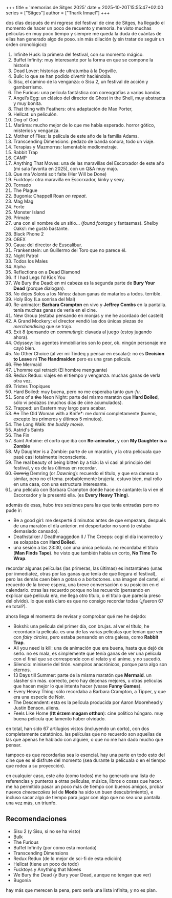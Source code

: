 +++
title = 'memorias de Sitges 2025'
date = 2025-10-20T15:55:47+02:00
series = ["Sitges"]
author = ["Tnarik Innael"]
+++

dos días después de mi regreso del festival de cine de Sitges, ha llegado el momento de hacer un poco de recuento y memoria. he visto muchas películas en muy poco tiempo y siempre me queda la duda de cuántas de ellas han generado algo de poso. sin más dilación (y sin tratar de seguir un orden cronológico):

1. Infinite Husk: la primera del festival, con su momento mágico.
2. Buffet Infinity: muy interesante por la forma en que se compone la historia
3. Dead Lover: historias de ultratumba à la Dogville.
4. Bulk: lo que se han podido divertir haciéndola.
5. Sisu, el camino de la venganza: o Sisu 2, un festival de acción y gamberrismo.
6. The Furious: una película fantástica con coreografías a varias bandas.
7. Angel’s Egg: un clásico del director de Ghost in the Shell, muy abstracta y muy bonita.
8. That thing with Feathers: otra adaptación de Max Porter,
9. Hellcat: un peliculón.
10. Dog of God
11. Marāma: mucho mejor de lo que me había esperado. horror gótico, misterios y venganza.
12. Mother of Flies: la película de este año de la familia Adams.
13. Transcending Dimensions: pedazo de banda sonora, todo un viaje.
14. Terapias y Mazmorras: lamentable mediometraje.
15. Rabbit Trap
16. CAMP
17. Anything That Moves: una de las maravillas del Escorxador de este año (mi sala favorita en 2025), con un Q&A muy majo.
18. Que ma Volonté soit faite (Her Will be Done)
19. Fucktoys: otra maravilla en Escorxador, kinky y sexy.
20. Tornado
21. The Plague
22. Bugonia: Chappell Roan *on repeat*.
23. Mag Mag
24. Forte
25. Monster Island
26. Primate
27. una con el nombre de un sitio… (*found footage* y fantasmas). Shelby Oaks!: me gustó bastante.
28. Black Phone 2
29. OBEX
30. Gaua: del director de Euscalibur.
31. Frankenstein: un Guillermo del Toro que no parece él.
32. Night Patrol
33. Todos los Males
34. Alpha
35. Reflections on a Dead Diamond
36. If I had Legs I’d Kick You
37. We Bury the Dead: en mi cabeza es la segunda parte de **Bury Your Dead** (porque dialogan).
38. No dejes Solos a los Niños: daban ganas de matarlos a todos. terrible.
39. Holy Boy (La sonrisa del Mal)
40. Re-animator: **Barbara Crampton** en vivo y **Jeffrey Combs** en la pantalla. tenía muchas ganas de verla en el cine.
41. New Group (estaba pensando en monjas y me he acordado del castell)
42. A Grand Mockery: el director vendió las dos únicas piezas de *merchandising* que se trajo.
43. Exit 8 (pensando en *commuting*): clavada al juego (estoy jugando ahora).
44. Odyssey: los agentes inmobiliarios son lo peor, ok. ningún personaje me cayó bien.
45. No Other Choice (al ver mi Tindeq y pensar en escalar): no es **Decision to Leave** ni **The Handmaiden** pero es una gran película.
46. ~~The~~ Mermaid
47. L'homme qui retracit (El hombre menguante)
48. Redux Redux: viajes en el tiempo y venganza. muchas ganas de verla otra vez.
49. Tristes Tropiques
50. Hard Boiled: muy buena, pero no me esperaba tanto *gun-fu*.
51. Sons of a ~~the~~ Neon Night: parte del mismo maratón que **Hard Boiled**, sólo vi pedazos (muchos días de cine acumulados).
52. Trapped: un Eastern muy largo para acabar.
53. ~~An~~ The Old Woman with a Knife*: me dormí completamente (bueno, excepto los primeros y últimos 5 minutos).
54. The Long Walk: *the buddy movie*.
55. Astrid's Saints
56. The Fin
57. Saint Antoine: el corto que iba con **Re-animator**, y con **My Daughter is a Zombie**
58. My Daughter is a Zombie: parte de un maratón, y la otra pelícuala que pasé casi totalmente inconsciente.
59. The real beauty of being bitten by a tick: la vi casi al principio del festival, y es de las últimas en recordar.
60. ~~Demrig~~ Demring (or *Dawning*): recuerdo el título, y que era danesa o similar, pero no el tema. probablemente brujería. estuvo bien, mal rollo en una casa, con una estructura interesante.
61. una película con Barbara Crampton donde hace de cantante: la vi en el Escorxador y la presentó ella. (es **Every Heavy Thing**).

además de esas, hubo tres sesiones para las que tenía entradas pero no pude ir:
* Be a good girl: me desperté 4 minutos antes de que empezara, después de una maratón el día anterior. mi despertador no sonó (o estaba demasiado cansado).
* Deathstalker / Deathmaggedon II / The Creeps: cogí el día incorrecto y se solapaba con **Hard Boiled**.
* una sesión a las 23:30, con una única película. no recordaba el título (**Man Finds Tape**). he visto que también había un corto, **No Time To Wrap**.
  
recordar algunas películas (las primeras, las últimas) es instantáneo (unas por inmediatez, otras por las ganas que tenía de que llegara el festival), pero las demás caen bien a gotas o a borbotones. una imagen del cartel, el recuerdo de la breve espera, una breve conversación o su posición en el calendario. otras las recuerdo porque no las recuerdo (pensando en explicar qué película era, me llega otro título, o el título que parecía preso del olvido). lo que está claro es que no consigo recordar todas (¿fueron 67 en total?).

ahora llega el momento de revisar y comprobar qué me he dejado:

* Bokshi: una película del primer día, con brujas. al ver el título, he recordado la película. es una de las varias películas que tenían que ver con *fairy circles*, pero estaba pensando en otra galesa, como **Rabbit Trap**.
* All you need is kill: una de animación que era buena, hasta que dejó de serlo. no es mala, es simplemente que tenía ganas de ver una película con el final que se corresponde con el relato y el anime. y no sucedió.
* Silencio: miniserie del tirón. vampiros anacrónicos, porque para algo son eternos.
* 13 Days till Summer: parte de la misma maratón que **Mermaid**. un slasher sin más. correcto, pero hay decenas mejores, u otras películas que hacen mejor lo que intenta hacer (vease **Funny Games**).
* Every Heavy Thing: sólo recordaba a Barbara Crampton, a Tipper, y que era una especie de Noir.
* The Descendent: esta es la película producida por Aaron Moorehead y Justin Benson. aliens.
* Feels Like Home (**Itt érzem magam otthon**): cine político húngaro. muy buena película que lamento haber olvidado.

en total, han sido 67 artilugios vistos (incluyendo un corto), con dos completamente catatónico. las películas que no recuerdo son aquellas de las que apenas he hablado con alguien, o que no me han dado mucho que pensar.

tampoco es que recordarlas sea lo esencial. hay una parte en todo esto del cine que es el disfrute del momento (sea durante la pelícuala o en el tiempo que rodea a su proyección).

en cualquier caso, este año (como todos) me ha generado una lista de referencias y punteros a otras películas, música, libros o cosas que hacer. me ha permitido pasar un poco más de tiempo con buenos amigos, probar nuevos *cheesecakes* (el de **Modo** ha sido un buen descubrimiento), e incluso sacar algo de tiempo para jugar con algo que no sea una pantalla. una vez más, un triunfo.

## Recomendaciones

* Sisu 2 (y Sisu, si no se ha visto)
* Bulk
* The Furious
* Buffet Infinity (por cómo está montada)
* Transcending Dimensions
* Redux Redux (de lo mejor de sci-fi de esta edición)
* Hellcat (tiene un poco de todo)
* Fucktoys y Anything that Moves
* We Bury the Dead (y Bury your Dead, aunque no tengan que ver)
* Bugonia

hay más que merecen la pena, pero sería una lista infinita, y no es plan.
